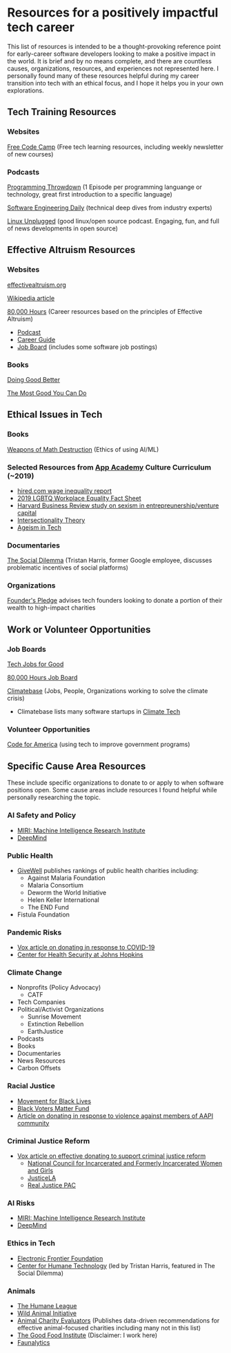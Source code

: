 # Resources for a positively impactful tech career 

This list of resources is intended to be a thought-provoking reference point for early-career software developers looking to make a positive impact in the world. It is brief and by no means complete, and there are countless causes, organizations, resources, and experiences not represented here. I personally found many of these resources helpful during my career transition into tech with an ethical focus, and I hope it helps you in your own explorations.

## Tech Training Resources

### Websites

[Free Code Camp](https://www.freecodecamp.org/) (Free tech learning resources, including weekly newsletter of new courses)

### Podcasts

[Programming Throwdown](https://www.programmingthrowdown.com/) (1 Episode per programming languange or technology, great first introduction to a specific language)

[Software Engineering Daily](https://softwareengineeringdaily.com/category/all-episodes/exclusive-content/Podcast/) (technical deep dives from industry experts)

[Linux Unplugged](https://linuxunplugged.com/) (good linux/open source podcast. Engaging, fun, and full of news developments in open source)

## Effective Altruism Resources

### Websites

[effectivealtruism.org](https://www.effectivealtruism.org/)

[Wikipedia article](https://en.wikipedia.org/wiki/Effective_altruism)

[80,000 Hours](https://80000hours.org/) (Career resources based on the principles of Effective Altruism)
- [Podcast](https://80000hours.org/podcast/)
- [Career Guide](https://80000hours.org/career-guide/)
- [Job Board](https://80000hours.org/job-board/) (includes some software job postings)

### Books 
[Doing Good Better](https://www.effectivealtruism.org/doing-good-better/) 

[The Most Good You Can Do](https://www.amazon.com/Most-Good-You-Can-Effective/dp/0300180276)


## Ethical Issues in Tech

### Books

[Weapons of Math Destruction](https://weaponsofmathdestructionbook.com/) (Ethics of using AI/ML)

### Selected Resources from [App Academy](https://www.appacademy.io/) Culture Curriculum (~2019)

* [hired.com wage inequality report](https://hired.com/h/wage-inequality-report)
* [2019 LGBTQ Workplace Equality Fact Sheet](https://outandequal.org/2019wefs/)
* [Harvard Business Review study on sexism in entrepreunership/venture capital](https://hbr.org/2017/05/we-recorded-vcs-conversations-and-analyzed-how-differently-they-talk-about-female-entrepreneurs)
* [Intersectionality Theory](https://time.com/5560575/intersectionality-theory/)
* [Ageism in Tech](https://www.fastcompany.com/3054204/is-ageism-in-tech-an-under-the-radar-diversity-issue)


### Documentaries
[The Social Dilemma](https://www.thesocialdilemma.com/) (Tristan Harris, former Google employee, discusses problematic incentives of social platforms)

### Organizations

[Founder's Pledge](https://founderspledge.com/) advises tech founders looking to donate a portion of their wealth to high-impact charities


## Work or Volunteer Opportunities

### Job Boards

[Tech Jobs for Good](https://www.techjobsforgood.com/#q)

[80,000 Hours Job Board](https://80000hours.org/job-board/)

[Climatebase](https://climatebase.org) (Jobs, People, Organizations working to solve the climate crisis)
- Climatebase lists many software startups in [Climate Tech](https://www.greenbiz.com/article/who-wants-be-climate-tech-billionaire)

### Volunteer Opportunities

[Code for America](https://www.codeforamerica.org/) (using tech to improve government programs)



## Specific Cause Area Resources

These include specific organizations to donate to or apply to when software positions open. Some cause areas include resources I found helpful while personally researching the topic.

### AI Safety and Policy

- [MIRI: Machine Intelligence Research Institute](https://intelligence.org/)
- [DeepMind](https://deepmind.com/)

### Public Health

- [GiveWell](https://www.givewell.org/) publishes rankings of public health charities including:
    - Against Malaria Foundation
    - Malaria Consortium
    - Deworm the World Initiative
    - Helen Keller International
    - The END Fund
- Fistula Foundation


### Pandemic Risks

- [Vox article on donating in response to COVID-19](https://www.vox.com/future-perfect/2020/4/14/21212199/donate-masks-blood-coronavirus-stimulus-checks)
- [Center for Health Security at Johns Hopkins](https://www.centerforhealthsecurity.org/giving/)

### Climate Change

- Nonprofits (Policy Advocacy)
    - CATF
- Tech Companies
- Political/Activist Organizations
    - Sunrise Movement
    - Extinction Rebellion
    - EarthJustice
- Podcasts
- Books
- Documentaries
- News Resources
- Carbon Offsets

### Racial Justice

- [Movement for Black Lives](https://m4bl.org/)
- [Black Voters Matter Fund](https://blackvotersmatterfund.org/)
- [Article on donating in response to violence against members of AAPI community](https://nymag.com/strategist/article/where-to-donate-to-help-asian-communities-2021.html)

### Criminal Justice Reform

- [Vox article on effective donating to support criminal justice reform](https://www.vox.com/future-perfect/21729124/how-to-donate-to-black-lives-matter-charity)
    - [National Council for Incarcerated and Formerly Incarcerated Women and Girls](https://www.nationalcouncil.us/)
    - [JusticeLA](https://justicelanow.org/)
    - [Real Justice PAC](https://realjusticepac.org/)


### AI Risks

- [MIRI: Machine Intelligence Research Institute](https://intelligence.org/)
- [DeepMind](https://deepmind.com/)

### Ethics in Tech

- [Electronic Frontier Foundation](https://www.eff.org/)
- [Center for Humane Technology](https://www.humanetech.com/) (led by Tristan Harris, featured in The Social Dilemma)

### Animals

- [The Humane League](https://thehumaneleague.org/) 
- [Wild Animal Initiative](https://www.wildanimalinitiative.org/)
- [Animal Charity Evaluators](https://animalcharityevaluators.org/) (Publishes data-driven recommendations for effective animal-focused charities including many not in this list)
- [The Good Food Institute](https:gfi.org) (Disclaimer: I work here)
- [Faunalytics](https://faunalytics.org/)
